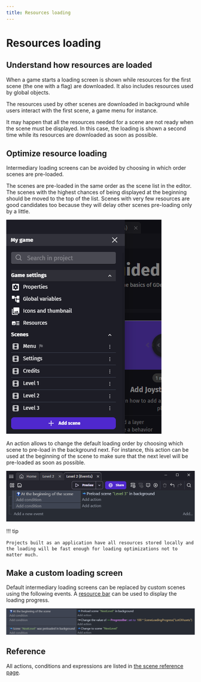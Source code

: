 ```yaml
---
title: Resources loading
---
```

# Resources loading

## Understand how resources are loaded

When a game starts a loading screen is shown while resources for the first scene (the one with a flag) are downloaded. It also includes resources used by global objects.

The resources used by other scenes are downloaded in background while users interact with the first scene, a game menu for instance.

It may happen that all the resources needed for a scene are not ready when the scene must be displayed. In this case, the loading is shown a second time while its resources are downloaded as soon as possible.

## Optimize resource loading

Intermediary loading screens can be avoided by choosing in which order scenes are pre-loaded.

The scenes are pre-loaded in the same order as the scene list in the editor. The scenes with the highest chances of being displayed at the beginning should be moved to the top of the list. Scenes with very few resources are good candidates too because they will delay other scenes pre-loading only by a little.

![](scene-list.png)

An action allows to change the default loading order by choosing which scene to pre-load in the background next. For instance, this action can be used at the beginning of the scene to make sure that the next level will be pre-loaded as soon as possible.

![](load-next-scene.png)

!!! tip

    Projects built as an application have all resources stored locally and the loading will be fast enough for loading optimizations not to matter much.

## Make a custom loading screen

Default intermediary loading screens can be replaced by custom scenes using the following events. A [resource bar](/gdevelop5/objects/resource-bar) can be used to display the loading progress.

![](loading-screen-events.png)

## Reference

All actions, conditions and expressions are listed in [the scene reference page](/gdevelop5/all-features/scene/reference/).

